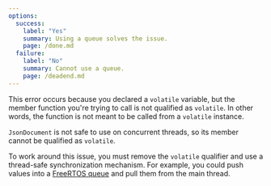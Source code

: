 ```yaml
---
options:
  success:
    label: "Yes"
    summary: Using a queue solves the issue.
    page: /done.md
  failure:
    label: "No"
    summary: Cannot use a queue.
    page: /deadend.md
---
```


This error occurs because you declared a `volatile` variable, but the member function you're trying to call is not qualified as `volatile`. In other words, the function is not meant to be called from a `volatile` instance.

`JsonDocument` is not safe to use on concurrent threads, so its member cannot be qualified as `volatile`.

To work around this issue, you must remove the `volatile` qualifier and use a thread-safe synchronization mechanism. For example, you could push values into a [FreeRTOS queue](https://www.freertos.org/Embedded-RTOS-Queues.html) and pull them from the main thread.
